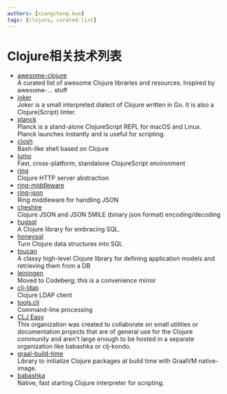 ```yaml
---
authors: [xiangcheng.kuo]
tags: [clojure, curated-list]
---
```


# Clojure相关技术列表

<!--truncate-->

- [awesome-clojure](https://github.com/razum2um/awesome-clojure)
  <br/>A curated list of awesome Clojure libraries and resources. Inspired by awesome-... stuff
- [joker](https://joker-lang.org/)
  <br/>Joker is a small interpreted dialect of Clojure written in Go. It is also a Clojure(Script) linter.
- [planck](https://planck-repl.org/)
  <br/>Planck is a stand-alone ClojureScript REPL for macOS and Linux. <br/>
  Planck launches instantly and is useful for scripting.
- [closh](https://github.com/dundalek/closh)
  <br/>Bash-like shell based on Clojure
- [lumo](https://github.com/anmonteiro/lumo)
  <br/>Fast, cross-platform, standalone ClojureScript environment
- [ring](https://github.com/ring-clojure/ring)
  <br/>Clojure HTTP server abstraction
- [ring-middleware](https://github.com/puppetlabs/ring-middleware)
- [ring-json](https://github.com/ring-clojure/ring-json)
  <br/>Ring middleware for handling JSON
- [cheshire](https://github.com/dakrone/cheshire)
  <br/>Clojure JSON and JSON SMILE (binary json format) encoding/decoding
- [hugsql](https://www.hugsql.org/)
  <br/>A Clojure library for embracing SQL.
- [honeysql](https://github.com/seancorfield/honeysql)
  <br/>Turn Clojure data structures into SQL
- [toucan](https://github.com/metabase/toucan)
  <br/>A classy high-level Clojure library for defining application models and retrieving them from a DB
- [leiningen](https://codeberg.org/leiningen/leiningen)
  <br/>Moved to Codeberg; this is a convenience mirror
- [clj-ldap](https://github.com/pauldorman/clj-ldap)
  <br/>Clojure LDAP client
- [tools.cli](https://github.com/clojure/tools.cli)
  <br/>Command-line processing
- [CLJ Easy](https://github.com/clj-easy)
  <br/>This organization was created to collaborate on small utilities or documentation projects that are of general use
  for the Clojure community and aren't large enough to be hosted in a separate organization like babashka or clj-kondo.
- [graal-build-time](https://github.com/clj-easy/graal-build-time)
  <br/>Library to initialize Clojure packages at build time with GraalVM native-image.
- [babashka](https://babashka.org/)
  <br/>Native, fast starting Clojure interpreter for scripting.